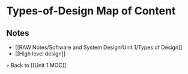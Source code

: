 # Types-of-Design Map of Content


## Notes
- [[RAW Notes/Software and System Design/Unit 1/Types of Design]]
- [[High level design]]

⤴️ Back to [[Unit 1 MOC]]